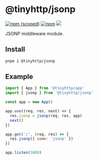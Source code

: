 # @tinyhttp/jsonp

[![npm (scoped)](https://img.shields.io/npm/v/@tinyhttp/jsonp?style=flat-square)](https://npmjs.com/package/@tinyhttp/jsonp) [![npm](https://img.shields.io/npm/dt/@tinyhttp/jsonp?style=flat-square)](https://npmjs.com/package/@tinyhttp/jsonp) [![](https://img.shields.io/badge/website-visit-hotpink?style=flat-square)](https://tinyhttp.v1rtl.site/mw/jsonp)

JSONP middleware module.

## Install

```sh
pnpm i @tinyhttp/jsonp
```

## Example

```js
import { App } from '@tinyhttp/app'
import { jsonp } from '@tinyhttp/jsonp'

const app = new App()

app.use((req, res, next) => {
  res.jsonp = jsonp(req, res, app)
  next()
})

app.get('/', (req, res) => {
  res.jsonp({ some: 'jsonp' })
})

app.listen(3000)
```
